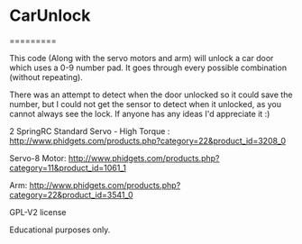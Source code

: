 <h1>CarUnlock</h1>
=========

This code (Along with the servo motors and arm) will unlock a car door which uses a 0-9 number pad.
It goes through every possible combination (without repeating). 

There was an attempt to detect when the door unlocked so it could save the number, but I could not get the sensor 
to detect when it unlocked, as you cannot always see the lock. If anyone has any ideas I'd appreciate it :)



2 SpringRC Standard Servo - High Torque : http://www.phidgets.com/products.php?category=22&product_id=3208_0

Servo-8 Motor: http://www.phidgets.com/products.php?category=11&product_id=1061_1

Arm: http://www.phidgets.com/products.php?category=22&product_id=3541_0

GPL-V2 license

Educational purposes only.
